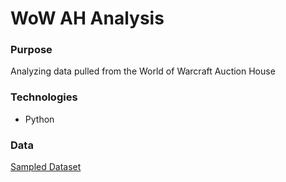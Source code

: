# WoW AH Analysis

### Purpose
Analyzing data pulled from the World of Warcraft Auction House

### Technologies
* Python

### Data
[Sampled Dataset](https://github.com/midumass/DSC-530/blob/master/10.4/ah_item_small.csv) 
